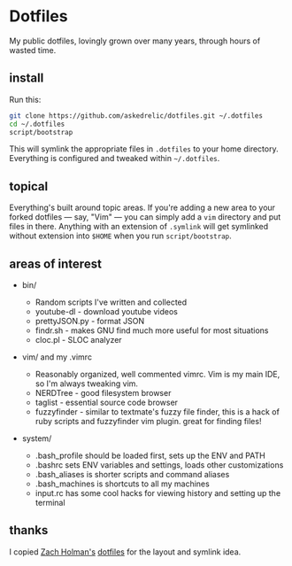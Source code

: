 Dotfiles
========

My public dotfiles, lovingly grown over many years, through hours of wasted
time.

## install

Run this:

```sh
git clone https://github.com/askedrelic/dotfiles.git ~/.dotfiles
cd ~/.dotfiles
script/bootstrap
```

This will symlink the appropriate files in `.dotfiles` to your home directory.
Everything is configured and tweaked within `~/.dotfiles`.

## topical

Everything's built around topic areas. If you're adding a new area to your
forked dotfiles — say, "Vim" — you can simply add a `vim` directory and put
files in there. Anything with an extension of `.symlink` will get symlinked
without extension into `$HOME` when you run `script/bootstrap`.


## areas of interest

* bin/
	* Random scripts I've written and collected
	* youtube-dl - download youtube videos
	* prettyJSON.py - format JSON
	* findr.sh - makes GNU find much more useful for most situations
	* cloc.pl - SLOC analyzer

* vim/ and my .vimrc
	* Reasonably organized, well commented vimrc. Vim is my main IDE, so I'm always tweaking vim.
	* NERDTree - good filesystem browser
	* taglist - essential source code browser
	* fuzzyfinder - similar to textmate's fuzzy file finder, this is a hack of ruby scripts and fuzzyfinder vim plugin. great for finding files!

* system/
	* .bash_profile should be loaded first, sets up the ENV and PATH
	* .bashrc sets ENV variables and settings, loads other customizations
	* .bash_aliases is shorter scripts and command aliases
	* .bash_machines is shortcuts to all my machines
	* input.rc has some cool hacks for viewing history and setting up the terminal


## thanks

I copied [Zach Holman's](http://github.com/ryanb)
[dotfiles](https://github.com/holman/dotfiles) for the layout and symlink idea.

